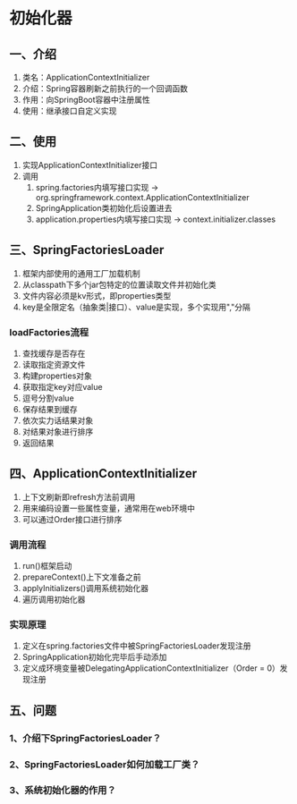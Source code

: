 # 初始化器

## 一、介绍
1. 类名：ApplicationContextInitializer
2. 介绍：Spring容器刷新之前执行的一个回调函数
3. 作用：向SpringBoot容器中注册属性
4. 使用：继承接口自定义实现

## 二、使用
1. 实现ApplicationContextInitializer接口
2. 调用
    1. spring.factories内填写接口实现 -> org.springframework.context.ApplicationContextInitializer
    2. SpringApplication类初始化后设置进去
    3. application.properties内填写接口实现 -> context.initializer.classes

## 三、SpringFactoriesLoader
1. 框架内部使用的通用工厂加载机制
2. 从classpath下多个jar包特定的位置读取文件并初始化类
3. 文件内容必须是kv形式，即properties类型
4. key是全限定名（抽象类|接口）、value是实现，多个实现用","分隔

### loadFactories流程
1. 查找缓存是否存在
2. 读取指定资源文件
3. 构建properties对象
4. 获取指定key对应value
5. 逗号分割value
6. 保存结果到缓存
7. 依次实力话结果对象
8. 对结果对象进行排序
9. 返回结果

## 四、ApplicationContextInitializer
1. 上下文刷新即refresh方法前调用
2. 用来编码设置一些属性变量，通常用在web环境中
3. 可以通过Order接口进行排序

### 调用流程
1. run()框架启动
2. prepareContext()上下文准备之前
3. applyInitializers()调用系统初始化器
4. 遍历调用初始化器

### 实现原理
1. 定义在spring.factories文件中被SpringFactoriesLoader发现注册
2. SpringApplication初始化完毕后手动添加
3. 定义成环境变量被DelegatingApplicationContextInitializer（Order = 0）发现注册

## 五、问题
### 1、介绍下SpringFactoriesLoader？
### 2、SpringFactoriesLoader如何加载工厂类？
### 3、系统初始化器的作用？





<ad/>
<comment/>